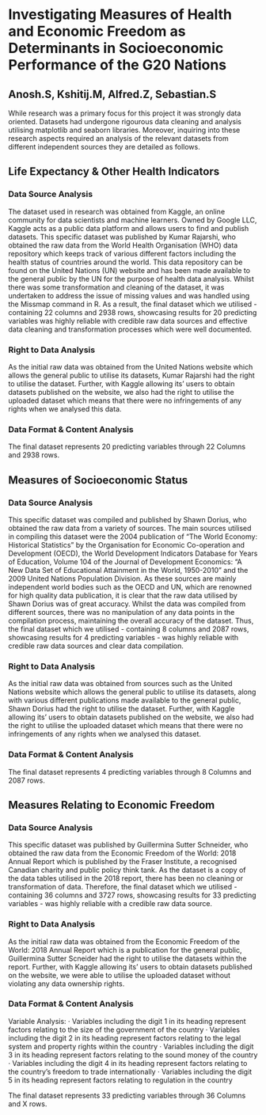 # Investigating Measures of Health and Economic Freedom as Determinants in Socioeconomic Performance of the G20 Nations
## Anosh.S, Kshitij.M, Alfred.Z, Sebastian.S

While research was a primary focus for this project it was strongly data oriented. Datasets had undergone rigourous data cleaning and analysis utilising matplotlib and seaborn libraries. Moreover, inquiring into these research aspects required an analysis of the relevant datasets from different independent sources they are detailed as follows. 

## Life Expectancy & Other Health Indicators
### Data Source Analysis
The dataset used in research was obtained from Kaggle, an online community for data scientists and
machine learners. Owned by Google LLC, Kaggle acts as a public data platform and allows users to find and
publish datasets. This specific dataset was published by Kumar Rajarshi, who obtained the raw data from the
World Health Organisation (WHO) data repository which keeps track of various different factors including
the health status of countries around the world. This data repository can be found on the United Nations
(UN) website and has been made available to the general public by the UN for the purpose of health data
analysis. Whilst there was some transformation and cleaning of the dataset, it was undertaken to address the
issue of missing values and was handled using the Missmap command in R. As a result, the final dataset
which we utilised - containing 22 columns and 2938 rows, showcasing results for 20 predicting variables
was highly reliable with credible raw data sources and effective data cleaning and transformation processes
which were well documented.

### Right to Data Analysis

As the initial raw data was obtained from the United Nations website which allows the general public to
utilise its datasets, Kumar Rajarshi had the right to utilise the dataset. Further, with Kaggle allowing its’
users to obtain datasets published on the website, we also had the right to utilise the uploaded dataset which
means that there were no infringements of any rights when we analysed this data.

### Data Format & Content Analysis

The final dataset represents 20 predicting variables through 22 Columns and 2938 rows.

## Measures of Socioeconomic Status
### Data Source Analysis
This specific dataset was compiled and published by Shawn Dorius, who obtained the raw data from a
variety of sources. The main sources utilised in compiling this dataset were the 2004 publication of “The
World Economy: Historical Statistics” by the Organisation for Economic Co-operation and Development
(OECD), the World Development Indicators Database for Years of Education, Volume 104 of the Journal of
Development Economics: “A New Data Set of Educational Attainment in the World, 1950-2010” and the
2009 United Nations Population Division. As these sources are mainly independent world bodies such as the
OECD and UN, which are renowned for high quality data publication, it is clear that the raw data utilised by
Shawn Dorius was of great accuracy. Whilst the data was compiled from different sources, there was no
manipulation of any data points in the compilation process, maintaining the overall accuracy of the dataset.
Thus, the final dataset which we utilised - containing 8 columns and 2087 rows, showcasing results for 4
predicting variables - was highly reliable with credible raw data sources and clear data compilation.

### Right to Data Analysis

As the initial raw data was obtained from sources such as the United Nations website which allows the
general public to utilise its datasets, along with various different publications made available to the general
public, Shawn Dorius had the right to utilise the dataset. Further, with Kaggle allowing its’ users to obtain
datasets published on the website, we also had the right to utilise the uploaded dataset which means that
there were no infringements of any rights when we analysed this dataset.

### Data Format & Content Analysis

The final dataset represents 4 predicting variables through 8 Columns and 2087 rows.

## Measures Relating to Economic Freedom
### Data Source Analysis
This specific dataset was published by Guillermina Sutter Schneider, who obtained the raw data from the
Economic Freedom of the World: 2018 Annual Report which is published by the Fraser Institute, a
recognised Canadian charity and public policy think tank. As the dataset is a copy of the data tables utilised
in the 2018 report, there has been no cleaning or transformation of data. Therefore, the final dataset which
we utilised - containing 36 columns and 3727 rows, showcasing results for 33 predicting variables - was
highly reliable with a credible raw data source.

### Right to Data Analysis
As the initial raw data was obtained from the Economic Freedom of the World: 2018 Annual Report which
is a publication for the general public, Guillermina Sutter Scneider had the right to utilise the datasets within
the report. Further, with Kaggle allowing its’ users to obtain datasets published on the website, we were able
to utilise the uploaded dataset without violating any data ownership rights.

### Data Format & Content Analysis
Variable Analysis:
· Variables including the digit 1 in its heading represent factors relating to the size of the government of
the country
· Variables including the digit 2 in its heading represent factors relating to the legal system and property
rights within the country
· Variables including the digit 3 in its heading represent factors relating to the sound money of the country
· Variables including the digit 4 in its heading represent factors relating to the country’s freedom to trade
internationally
· Variables including the digit 5 in its heading represent factors relating to regulation in the country

The final dataset represents 33 predicting variables through 36 Columns and X rows.
